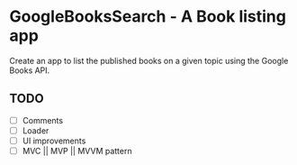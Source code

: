 # GoogleBooksSearch - A Book listing app
Create an app to list the published books on a given topic using the Google Books API.

## TODO
- [ ] Comments
- [ ] Loader
- [ ] UI improvements
- [ ] MVC || MVP || MVVM pattern
